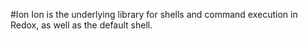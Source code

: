 #Ion
Ion is the underlying library for shells and command execution in
Redox, as well as the default shell.
